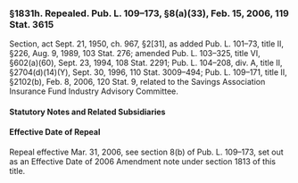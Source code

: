 ### §1831h. Repealed. Pub. L. 109–173, §8(a)(33), Feb. 15, 2006, 119 Stat. 3615 ###

Section, act Sept. 21, 1950, ch. 967, §2[31], as added Pub. L. 101–73, title II, §226, Aug. 9, 1989, 103 Stat. 276; amended Pub. L. 103–325, title VI, §602(a)(60), Sept. 23, 1994, 108 Stat. 2291; Pub. L. 104–208, div. A, title II, §2704(d)(14)(Y), Sept. 30, 1996, 110 Stat. 3009–494; Pub. L. 109–171, title II, §2102(b), Feb. 8, 2006, 120 Stat. 9, related to the Savings Association Insurance Fund Industry Advisory Committee.

#### **Statutory Notes and Related Subsidiaries** ####

#### Effective Date of Repeal ####

Repeal effective Mar. 31, 2006, see section 8(b) of Pub. L. 109–173, set out as an Effective Date of 2006 Amendment note under section 1813 of this title.
